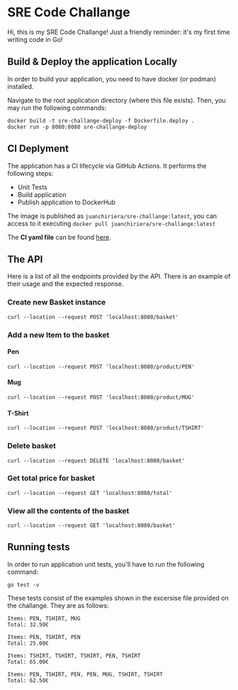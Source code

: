 # SRE Code Challange

Hi, this is my SRE Code Challange! Just a friendly reminder: it's my first time writing code in Go!

## Build & Deploy the application Locally
In order to build your application, you need to have docker (or podman) installed. 

Navigate to the root application directory (where this file exists). Then, you may run the following commands:

    docker build -t sre-challange-deploy -f Dockerfile.deploy .
    docker run -p 8080:8080 sre-challange-deploy

## CI Deplyment
The application has a CI lifecycle via GitHub Actions. It performs the following steps: 
- Unit Tests
- Build application
- Publish application to DockerHub

The image is published as `juanchiriera/sre-challange:latest`, you can access to it executing `docker pull juanchiriera/sre-challange:latest`

The **CI yaml file** can be found [here](./.github/workflows/docker-image.yml).

## The API
Here is a list of all the endpoints provided by the API. There is an example of their usage and the expected response.
### Create new Basket instance

    curl --location --request POST 'localhost:8080/basket'

### Add a new Item to the basket

#### Pen
    curl --location --request POST 'localhost:8080/product/PEN'
#### Mug
    curl --location --request POST 'localhost:8080/product/MUG'
#### T-Shirt
    curl --location --request POST 'localhost:8080/product/TSHIRT'

### Delete basket
    curl --location --request DELETE 'localhost:8080/basket'

### Get total price for basket
    curl --location --request GET 'localhost:8080/total'

### View all the contents of the basket
    curl --location --request GET 'localhost:8080/basket'

## Running tests
In order to run application unit tests, you'll have to run the following command:

    go test -v

These tests consist of the examples shown in the excersise file provided on the challange. They are as follows:

    Items: PEN, TSHIRT, MUG
    Total: 32.50€

    Items: PEN, TSHIRT, PEN
    Total: 25.00€

    Items: TSHIRT, TSHIRT, TSHIRT, PEN, TSHIRT
    Total: 65.00€

    Items: PEN, TSHIRT, PEN, PEN, MUG, TSHIRT, TSHIRT
    Total: 62.50€

